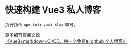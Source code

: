 # 快速构建 Vue3 私人博客

执行指令 `npm init vue3-blog` 即可。

更多细节查阅文章 [《Vue3+markdown+CI/CD，撸一个免费的 github 个人博客》](https://juejin.cn/post/7130132628694368264/)